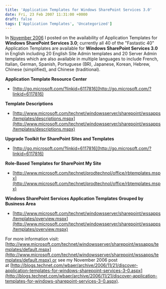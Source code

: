 ```yaml
---
title: 'Application Templates for Windows SharePoint Services 3.0'
date: Fri, 23 Feb 2007 11:31:00 +0000
draft: false
tags: ['Application Templates', 'Uncategorized']
---
```


In [November 2006](http://blogs.technet.com/wbaer/archive/2006/11/21/discover-application-templates-for-windows-sharepoint-services-3-0.aspx) I posted on the availability of Application Templates for **Windows SharePoint Services 3.0**; currently all 40 of the "Fastastic 40" Application Templates are available for **Windows SharePoint Services 3.0** in English including 20 English Site Admin templates and 20 Server Admin templates which are also available in multiple languages to include French, Italian, German, Spanish, Portuguese (BR), Japanese, Korean, Hebrew, Chinese (simplified), and Chinese (traditional).

**Application Template Resource Center**

*   [http://go.microsoft.com/?linkid=6117816](http://go.microsoft.com/?linkid=6117816)

**Template Descriptions**

*   [http://www.microsoft.com/technet/windowsserver/sharepoint/wssapps/templates/descriptions.mspx](http://www.microsoft.com/technet/windowsserver/sharepoint/wssapps/templates/descriptions.mspx)

**Upgrade Toolkit for SharePoint Sites and Templates**

*   [http://go.microsoft.com/?linkid=6117816](http://go.microsoft.com/?linkid=6117816)

**Role-Based Templates for SharePoint My Site**

*   [http://www.microsoft.com/technet/prodtechnol/office/rbtemplates.mspx](http://www.microsoft.com/technet/prodtechnol/office/rbtemplates.mspx)

**Windows SharePoint Services Application Templates Grouped by Business Area**

*   [http://www.microsoft.com/technet/windowsserver/sharepoint/wssapps/templates/overview.mspx](http://www.microsoft.com/technet/windowsserver/sharepoint/wssapps/templates/overview.mspx)

For more information visit:  [http://www.microsoft.com/technet/windowsserver/sharepoint/wssapps/templates/default.mspx](http://www.microsoft.com/technet/windowsserver/sharepoint/wssapps/templates/default.mspx) or see my November 2006 post at [http://blogs.technet.com/wbaer/archive/2006/11/21/discover-application-templates-for-windows-sharepoint-services-3-0.aspx](http://blogs.technet.com/wbaer/archive/2006/11/21/discover-application-templates-for-windows-sharepoint-services-3-0.aspx).